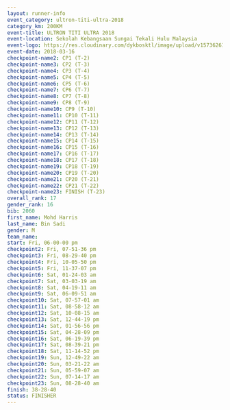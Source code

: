 ```yaml
---
layout: runner-info 
event_category: ultron-titi-ultra-2018 
category_km: 200KM 
event-title: ULTRON TITI ULTRA 2018 
event-location: Sekolah Kebangsaan Sungai Tekali Hulu Malaysia 
event-logo: https://res.cloudinary.com/dykbosktl/image/upload/v1573626154/Logo/titi-ultra-2018_ymeoeo.jpg 
event-date: 2018-03-16 
checkpoint-name2: CP1 (T-2) 
checkpoint-name3: CP2 (T-3) 
checkpoint-name4: CP3 (T-4) 
checkpoint-name5: CP4 (T-5) 
checkpoint-name6: CP5 (T-6) 
checkpoint-name7: CP6 (T-7) 
checkpoint-name8: CP7 (T-8) 
checkpoint-name9: CP8 (T-9) 
checkpoint-name10: CP9 (T-10) 
checkpoint-name11: CP10 (T-11) 
checkpoint-name12: CP11 (T-12) 
checkpoint-name13: CP12 (T-13) 
checkpoint-name14: CP13 (T-14) 
checkpoint-name15: CP14 (T-15) 
checkpoint-name16: CP15 (T-16) 
checkpoint-name17: CP16 (T-17) 
checkpoint-name18: CP17 (T-18) 
checkpoint-name19: CP18 (T-19) 
checkpoint-name20: CP19 (T-20) 
checkpoint-name21: CP20 (T-21) 
checkpoint-name22: CP21 (T-22) 
checkpoint-name23: FINISH (T-23) 
overall_rank: 17
gender_rank: 16
bib: 2060
first_name: Mohd Harris
last_name: Bin Sadi
gender: M
team_name: 
start: Fri, 06-00-00 pm
checkpoint2: Fri, 07-51-36 pm
checkpoint3: Fri, 08-29-40 pm
checkpoint4: Fri, 10-05-50 pm
checkpoint5: Fri, 11-37-07 pm
checkpoint6: Sat, 01-24-03 am
checkpoint7: Sat, 03-03-19 am
checkpoint8: Sat, 04-19-11 am
checkpoint9: Sat, 06-09-51 am
checkpoint10: Sat, 07-57-01 am
checkpoint11: Sat, 08-58-12 am
checkpoint12: Sat, 10-08-15 am
checkpoint13: Sat, 12-44-19 pm
checkpoint14: Sat, 01-56-56 pm
checkpoint15: Sat, 04-28-09 pm
checkpoint16: Sat, 06-19-39 pm
checkpoint17: Sat, 08-39-21 pm
checkpoint18: Sat, 11-14-52 pm
checkpoint19: Sun, 12-49-22 am
checkpoint20: Sun, 03-21-22 am
checkpoint21: Sun, 05-59-07 am
checkpoint22: Sun, 07-14-17 am
checkpoint23: Sun, 08-28-40 am
finish: 38-28-40
status: FINISHER
---
```

